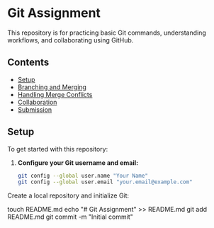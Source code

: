 # Git Assignment

This repository is for practicing basic Git commands, understanding workflows, and collaborating using GitHub.

## Contents

- [Setup](#setup)
- [Branching and Merging](#branching-and-merging)
- [Handling Merge Conflicts](#handling-merge-conflicts)
- [Collaboration](#collaboration)
- [Submission](#submission)

## Setup

To get started with this repository:

1. **Configure your Git username and email:**
   ```sh
   git config --global user.name "Your Name"
   git config --global user.email "your.email@example.com"

Create a local repository and initialize Git:

touch README.md
echo "# Git Assignment" >> README.md
git add README.md
git commit -m "Initial commit"
